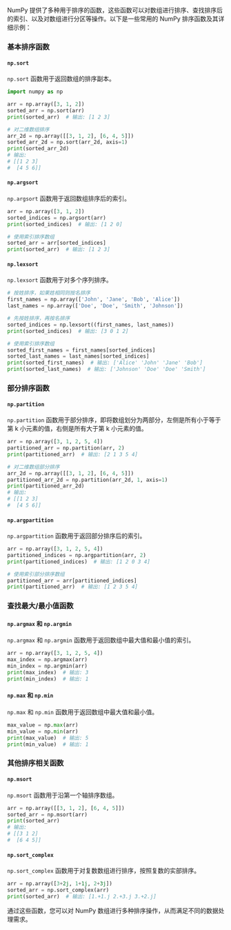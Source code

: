 NumPy 提供了多种用于排序的函数，这些函数可以对数组进行排序、查找排序后的索引、以及对数组进行分区等操作。以下是一些常用的 NumPy 排序函数及其详细示例：

### 基本排序函数

#### `np.sort`

`np.sort` 函数用于返回数组的排序副本。

```python
import numpy as np

arr = np.array([3, 1, 2])
sorted_arr = np.sort(arr)
print(sorted_arr)  # 输出: [1 2 3]

# 对二维数组排序
arr_2d = np.array([[3, 1, 2], [6, 4, 5]])
sorted_arr_2d = np.sort(arr_2d, axis=1)
print(sorted_arr_2d)
# 输出:
# [[1 2 3]
#  [4 5 6]]
```

#### `np.argsort`

`np.argsort` 函数用于返回数组排序后的索引。

```python
arr = np.array([3, 1, 2])
sorted_indices = np.argsort(arr)
print(sorted_indices)  # 输出: [1 2 0]

# 使用索引排序数组
sorted_arr = arr[sorted_indices]
print(sorted_arr)  # 输出: [1 2 3]
```

#### `np.lexsort`

`np.lexsort` 函数用于对多个序列排序。

```python
# 按姓排序，如果姓相同则按名排序
first_names = np.array(['John', 'Jane', 'Bob', 'Alice'])
last_names = np.array(['Doe', 'Doe', 'Smith', 'Johnson'])

# 先按姓排序，再按名排序
sorted_indices = np.lexsort((first_names, last_names))
print(sorted_indices)  # 输出: [3 0 1 2]

# 使用索引排序数组
sorted_first_names = first_names[sorted_indices]
sorted_last_names = last_names[sorted_indices]
print(sorted_first_names)  # 输出: ['Alice' 'John' 'Jane' 'Bob']
print(sorted_last_names)  # 输出: ['Johnson' 'Doe' 'Doe' 'Smith']
```

### 部分排序函数

#### `np.partition`

`np.partition` 函数用于部分排序，即将数组划分为两部分，左侧是所有小于等于第 k 小元素的值，右侧是所有大于第 k 小元素的值。

```python
arr = np.array([3, 1, 2, 5, 4])
partitioned_arr = np.partition(arr, 2)
print(partitioned_arr)  # 输出: [2 1 3 5 4]

# 对二维数组部分排序
arr_2d = np.array([[3, 1, 2], [6, 4, 5]])
partitioned_arr_2d = np.partition(arr_2d, 1, axis=1)
print(partitioned_arr_2d)
# 输出:
# [[1 2 3]
#  [4 5 6]]
```

#### `np.argpartition`

`np.argpartition` 函数用于返回部分排序后的索引。

```python
arr = np.array([3, 1, 2, 5, 4])
partitioned_indices = np.argpartition(arr, 2)
print(partitioned_indices)  # 输出: [1 2 0 3 4]

# 使用索引部分排序数组
partitioned_arr = arr[partitioned_indices]
print(partitioned_arr)  # 输出: [1 2 3 5 4]
```

### 查找最大/最小值函数

#### `np.argmax` 和 `np.argmin`

`np.argmax` 和 `np.argmin` 函数用于返回数组中最大值和最小值的索引。

```python
arr = np.array([3, 1, 2, 5, 4])
max_index = np.argmax(arr)
min_index = np.argmin(arr)
print(max_index)  # 输出: 3
print(min_index)  # 输出: 1
```

#### `np.max` 和 `np.min`

`np.max` 和 `np.min` 函数用于返回数组中最大值和最小值。

```python
max_value = np.max(arr)
min_value = np.min(arr)
print(max_value)  # 输出: 5
print(min_value)  # 输出: 1
```

### 其他排序相关函数

#### `np.msort`

`np.msort` 函数用于沿第一个轴排序数组。

```python
arr = np.array([[3, 1, 2], [6, 4, 5]])
sorted_arr = np.msort(arr)
print(sorted_arr)
# 输出:
# [[3 1 2]
#  [6 4 5]]
```

#### `np.sort_complex`

`np.sort_complex` 函数用于对复数数组进行排序，按照复数的实部排序。

```python
arr = np.array([3+2j, 1+1j, 2+3j])
sorted_arr = np.sort_complex(arr)
print(sorted_arr)  # 输出: [1.+1.j 2.+3.j 3.+2.j]
```

通过这些函数，您可以对 NumPy 数组进行多种排序操作，从而满足不同的数据处理需求。